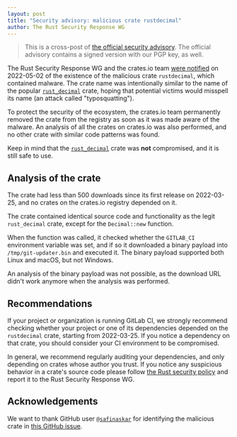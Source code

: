 ```yaml
---
layout: post
title: "Security advisory: malicious crate rustdecimal"
author: The Rust Security Response WG
---
```


> This is a cross-post of [the official security advisory][advisory]. The
> official advisory contains a signed version with our PGP key, as well.

[advisory]: https://groups.google.com/g/rustlang-security-announcements/c/5DVtC8pgJLw

The Rust Security Response WG and the crates.io team [were notified][1] on
2022-05-02 of the existence of the malicious crate `rustdecimal`, which
contained malware. The crate name was intentionally similar to the name of the
popular [`rust_decimal`][2] crate, hoping that potential victims would misspell
its name (an attack called "typosquatting").

To protect the security of the ecosystem, the crates.io team permanently
removed the crate from the registry as soon as it was made aware of the
malware. An analysis of all the crates on crates.io was also performed, and no
other crate with similar code patterns was found.

Keep in mind that the [`rust_decimal`][2] crate was **not** compromised, and it
is still safe to use.

## Analysis of the crate

The crate had less than 500 downloads since its first release on 2022-03-25,
and no crates on the crates.io registry depended on it.

The crate contained identical source code and functionality as the legit
`rust_decimal` crate, except for the `Decimal::new` function.

When the function was called, it checked whether the `GITLAB_CI` environment
variable was set, and if so it downloaded a binary payload into
`/tmp/git-updater.bin` and executed it. The binary payload supported both Linux
and macOS, but not Windows.

An analysis of the binary payload was not possible, as the download URL didn't
work anymore when the analysis was performed.

## Recommendations

If your project or organization is running GitLab CI, we strongly recommend
checking whether your project or one of its dependencies depended on the
`rustdecimal` crate, starting from 2022-03-25. If you notice a dependency on
that crate, you should consider your CI environment to be compromised.

In general, we recommend regularly auditing your dependencies, and only
depending on crates whose author you trust. If you notice any suspicious
behavior in a crate's source code please follow [the Rust security
policy][3] and report it to the Rust Security Response WG.

## Acknowledgements

We want to thank GitHub user [`@safinaskar`][4] for identifying the
malicious crate in [this GitHub issue][1].

[1]: https://github.com/paupino/rust-decimal/issues/514#issuecomment-1115408888
[2]: https://crates.io/crates/rust_decimal
[3]: https://www.rust-lang.org/policies/security
[4]: https://github.com/safinaskar
